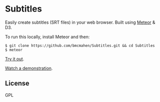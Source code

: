 Subtitles
=========

Easily create subtitles (SRT files) in your web browser. Built using [Meteor](http://www.meteor.com) & D3.

To run this locally, install Meteor and then:

```
$ git clone https://github.com/bmcmahen/Subtitles.git && cd Subtitles
$ meteor
```

[Try it out](http://subtitles.fiddleware.com).

[Watch a demonstration](http://vimeo.com/53719196).

## License

GPL

